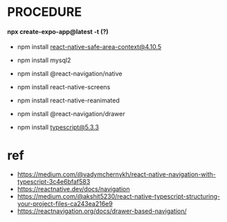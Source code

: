 # PROCEDURE
#### npx create-expo-app@latest -t (?)
- npm install react-native-safe-area-context@4.10.5
- npm install mysql2
- npm install @react-navigation/native
- npm install react-native-screens
- npm install react-native-reanimated
- npm install @react-navigation/drawer

- npm install typescript@5.3.3

# ref
- https://medium.com/@vadymchernykh/react-native-navigation-with-typescript-3c4e6bfaf583
- https://reactnative.dev/docs/navigation
- https://medium.com/@akshit5230/react-native-typescript-structuring-your-project-files-ca243ea216e9
- https://reactnavigation.org/docs/drawer-based-navigation/